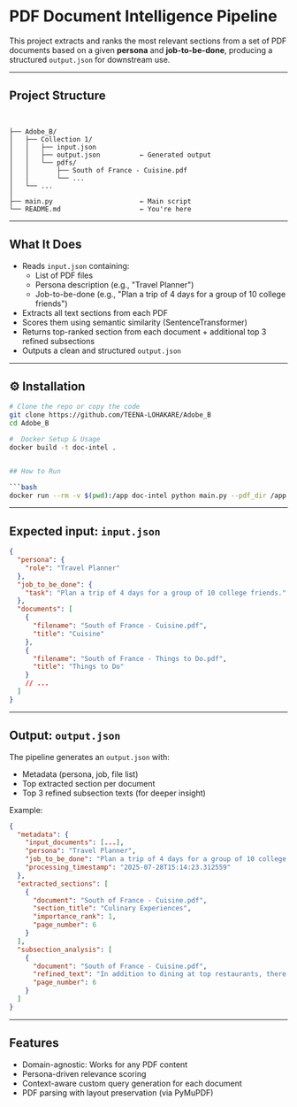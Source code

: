 
# PDF Document Intelligence Pipeline

This project extracts and ranks the most relevant sections from a set of PDF documents based on a given **persona** and **job-to-be-done**, producing a structured `output.json` for downstream use.

---

## Project Structure

```


├── Adobe_B/
│   ├── Collection 1/
│   │   ├── input.json
│   │   ├── output.json          ← Generated output
│   │   └── pdfs/
│   │       ├── South of France - Cuisine.pdf
│   │       └── ...
│   └── ...
│
├── main.py                      ← Main script
└── README.md                    ← You're here
```

---

##  What It Does

- Reads `input.json` containing:
  - List of PDF files
  - Persona description (e.g., "Travel Planner")
  - Job-to-be-done (e.g., "Plan a trip of 4 days for a group of 10 college friends")
- Extracts all text sections from each PDF
- Scores them using semantic similarity (SentenceTransformer)
- Returns top-ranked section from each document + additional top 3 refined subsections
- Outputs a clean and structured `output.json`

---

## ⚙️ Installation

```bash
# Clone the repo or copy the code
git clone https://github.com/TEENA-LOHAKARE/Adobe_B
cd Adobe_B

#  Docker Setup & Usage
docker build -t doc-intel .


## How to Run

```bash
docker run --rm -v $(pwd):/app doc-intel python main.py --pdf_dir /app
```


---

##  Expected input: `input.json`

```json
{
  "persona": {
    "role": "Travel Planner"
  },
  "job_to_be_done": {
    "task": "Plan a trip of 4 days for a group of 10 college friends."
  },
  "documents": [
    {
      "filename": "South of France - Cuisine.pdf",
      "title": "Cuisine"
    },
    {
      "filename": "South of France - Things to Do.pdf",
      "title": "Things to Do"
    }
    // ...
  ]
}
```


---

##  Output: `output.json`

The pipeline generates an `output.json` with:

- Metadata (persona, job, file list)
- Top extracted section per document
- Top 3 refined subsection texts (for deeper insight)

Example:

```json
{
  "metadata": {
    "input_documents": [...],
    "persona": "Travel Planner",
    "job_to_be_done": "Plan a trip of 4 days for a group of 10 college friends.",
    "processing_timestamp": "2025-07-28T15:14:23.312559"
  },
  "extracted_sections": [
    {
      "document": "South of France - Cuisine.pdf",
      "section_title": "Culinary Experiences",
      "importance_rank": 1,
      "page_number": 6
    }
  ],
  "subsection_analysis": [
    {
      "document": "South of France - Cuisine.pdf",
      "refined_text": "In addition to dining at top restaurants, there are several culinary experiences you should consider...",
      "page_number": 6
    }
  ]
}
```

---

##  Features

- Domain-agnostic: Works for any PDF content
- Persona-driven relevance scoring
- Context-aware custom query generation for each document
- PDF parsing with layout preservation (via PyMuPDF)



